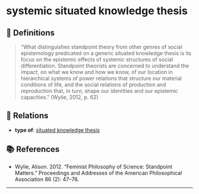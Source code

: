 # systemic situated knowledge thesis

## 📖 Definitions

> "What distinguishes standpoint theory from other genres of social epistemology predicated on a generic situated knowledge thesis is its focus on the epistemic effects of systemic structures of social differentiation. Standpoint theorists are concerned to understand the impact, on what we know and how we know, of our location in hierarchical systems of power relations that structure our material conditions of life, and the social relations of production and reproduction that, in turn, shape our identities and our epistemic capacities." (Wylie, 2012, p. 62)

## 🔗 Relations

- **type of**: [situated knowledge thesis](./situated-knowledge-thesis.md)

## 📚 References

- Wylie, Alison. 2012. “Feminist Philosophy of Science: Standpoint Matters.” Proceedings and Addresses of the American Philosophical Association 86 (2): 47–76.

---

<script src="https://giscus.app/client.js"
                data-repo="natesheehan/conceptcartography"
                data-repo-id="R_kgDOPB5QiQ"
                data-category="General"
                data-category-id="DIC_kwDOPB5Qic4CsAxd"
                data-mapping="pathname"
                data-strict="0"
                data-reactions-enabled="1"
                data-emit-metadata="0"
                data-input-position="bottom"
                data-theme="catppuccin_mocha"
                data-lang="en"
                crossorigin="anonymous"
                async>
        </script>
        